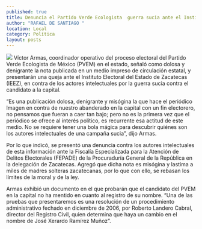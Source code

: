 ```yaml
---
published: true
title: Denuncia el Partido Verde Ecologista  guerra sucia ante el Instituto Electoral
author: "RAFAEL DE SANTIAGO "
location: Local
category: Política
layout: posts
---
```


![](http://i.imgur.com/HTTB6Jdm.jpg)
Víctor Armas, coordinador operativo del proceso electoral del Partido Verde Ecologista de México (PVEM) en el estado, señaló como dolosa y denigrante la nota publicada en un medio impreso de circulación estatal, y presentarán una queja ante el Instituto Electoral del Estado de Zacatecas (IEEZ), en contra de los actores intelectuales por la guerra sucia contra el candidato a la capital.

“Es una publicación dolosa, denigrante y misógina la que hace el periódico Imagen en contra de nuestro abanderado en la capital con un fin electorero, no pensamos que fueran a caer tan bajo; pero no es la primera vez que el periódico se ofrece al interés político, es recurrente esa actitud de este medio. No se requiere tener una bola mágica para descubrir quiénes son los autores intelectuales de una campaña sucia”, dijo Armas. 

Por lo que indicó, se presentó una denuncia contra los autores intelectuales de esta información ante la Fiscalía Especializada para la Atención de Delitos Electorales (FEPADE) de la Procuraduría General de la República en la delegación de Zacatecas.
Agregó que dicha nota es misógina y lastima a miles de madres solteras zacatecanas, por lo que con ello, se rebasan los límites de la moral y de la ley.

Armas exhibió un documento en el que probarán que el candidato del PVEM en la capital no ha mentido en cuanto al registro de su nombre. “Una de las pruebas que presentaremos es una resolución de un procedimiento administrativo fechado en diciembre de 2006, por Roberto Landero Cabral, director del Registro Civil, quien determina que haya un cambio en el nombre de José Xerardo Ramírez Muñoz”.
